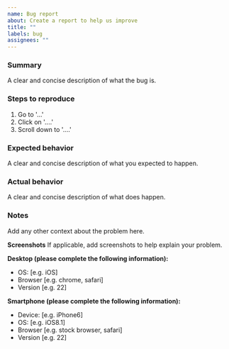 ```yaml
---
name: Bug report
about: Create a report to help us improve
title: ""
labels: bug
assignees: ""
---
```


### Summary

A clear and concise description of what the bug is.

### Steps to reproduce

1. Go to '...'
2. Click on '....'
3. Scroll down to '....'

### Expected behavior

A clear and concise description of what you expected to happen.

### Actual behavior

A clear and concise description of what does happen.

### Notes

Add any other context about the problem here.

**Screenshots**
If applicable, add screenshots to help explain your problem.

**Desktop (please complete the following information):**

- OS: [e.g. iOS]
- Browser [e.g. chrome, safari]
- Version [e.g. 22]

**Smartphone (please complete the following information):**

- Device: [e.g. iPhone6]
- OS: [e.g. iOS8.1]
- Browser [e.g. stock browser, safari]
- Version [e.g. 22]

